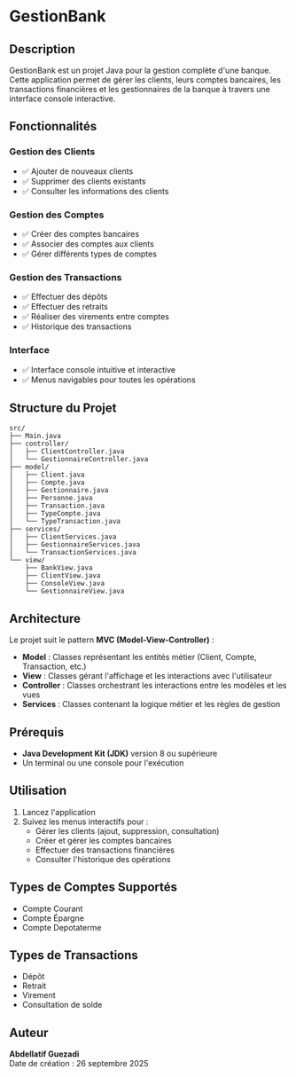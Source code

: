 
# GestionBank

## Description

GestionBank est un projet Java pour la gestion complète d'une banque. Cette application permet de gérer les clients, leurs comptes bancaires, les transactions financières et les gestionnaires de la banque à travers une interface console interactive.

## Fonctionnalités

### Gestion des Clients
- ✅ Ajouter de nouveaux clients
- ✅ Supprimer des clients existants
- ✅ Consulter les informations des clients

### Gestion des Comptes
- ✅ Créer des comptes bancaires
- ✅ Associer des comptes aux clients
- ✅ Gérer différents types de comptes

### Gestion des Transactions
- ✅ Effectuer des dépôts
- ✅ Effectuer des retraits
- ✅ Réaliser des virements entre comptes
- ✅ Historique des transactions

### Interface
- ✅ Interface console intuitive et interactive
- ✅ Menus navigables pour toutes les opérations

## Structure du Projet

```
src/
├── Main.java                    
├── controller/                  
│   ├── ClientController.java
│   └── GestionnaireController.java
├── model/                       
│   ├── Client.java
│   ├── Compte.java
│   ├── Gestionnaire.java
│   ├── Personne.java
│   ├── Transaction.java
│   ├── TypeCompte.java
│   └── TypeTransaction.java
├── services/                   
│   ├── ClientServices.java
│   ├── GestionnaireServices.java
│   └── TransactionServices.java
└── view/                        
    ├── BankView.java
    ├── ClientView.java
    ├── ConsoleView.java
    └── GestionnaireView.java
```

## Architecture

Le projet suit le pattern **MVC (Model-View-Controller)** :

- **Model** : Classes représentant les entités métier (Client, Compte, Transaction, etc.)
- **View** : Classes gérant l'affichage et les interactions avec l'utilisateur
- **Controller** : Classes orchestrant les interactions entre les modèles et les vues
- **Services** : Classes contenant la logique métier et les règles de gestion

## Prérequis

- **Java Development Kit (JDK)** version 8 ou supérieure
- Un terminal ou une console pour l'exécution

## Utilisation

1. Lancez l'application
2. Suivez les menus interactifs pour :
   - Gérer les clients (ajout, suppression, consultation)
   - Créer et gérer les comptes bancaires
   - Effectuer des transactions financières
   - Consulter l'historique des opérations

## Types de Comptes Supportés

- Compte Courant
- Compte Épargne
- Compte Depotaterme

## Types de Transactions

- Dépôt
- Retrait
- Virement
- Consultation de solde

## Auteur

**Abdellatif Guezadi**  
Date de création : 26 septembre 2025

